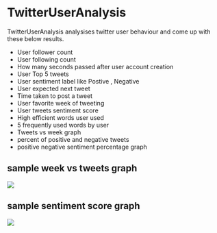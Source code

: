 # TwitterUserAnalysis

TwitterUserAnalysis analysises twitter user behaviour and come up with these below results.

* User follower count
* User following count
* How many seconds passed after user account creation
* User Top 5 tweets
* User sentiment label like Postive , Negative
* User expected next tweet
* Time taken to post a tweet
* User favorite week of tweeting
* User tweets sentiment score
* High efficient words user used
* 5 frequently used words by user
* Tweets vs week graph
* percent of positive and negative tweets
* positive negative sentiment percentage graph

## sample week vs tweets graph
<img src="https://github.com/saimadhu-polamuri/TwitterUserAnalysis/blob/master/week_tweets_graph.png">

## sample sentiment score graph
<img src="https://github.com/saimadhu-polamuri/TwitterUserAnalysis/blob/master/sentiment_graph.png">
